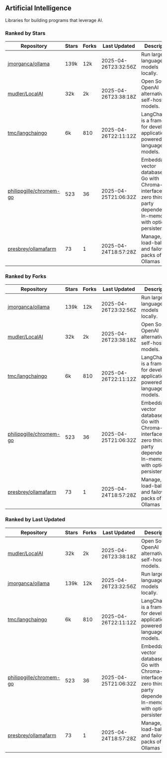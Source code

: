 ## Artificial Intelligence

Libraries for building programs that leverage AI.

### Ranked by Stars

| Repository | Stars | Forks | Last Updated | Description | 
|------------|-------|-------|--------------|-------------|
| [jmorganca/ollama](https://github.com/jmorganca/ollama) | 139k | 12k | 2025-04-26T23:32:56Z |  Run large language models locally. |
| [mudler/LocalAI](https://github.com/mudler/LocalAI) | 32k | 2k | 2025-04-26T23:38:18Z |  Open Source OpenAI alternative, self-host AI models. |
| [tmc/langchaingo](https://github.com/tmc/langchaingo) | 6k | 810 | 2025-04-26T22:11:12Z |  LangChainGo is a framework for developing applications powered by language models. |
| [philippgille/chromem-go](https://github.com/philippgille/chromem-go) | 523 | 36 | 2025-04-25T21:06:32Z |  Embeddable vector database for Go with Chroma-like interface and zero third-party dependencies. In-memory with optional persistence. |
| [presbrey/ollamafarm](https://github.com/presbrey/ollamafarm) | 73 | 1 | 2025-04-24T18:57:28Z |  Manage, load-balance, and failover packs of Ollamas |

### Ranked by Forks

| Repository | Stars | Forks | Last Updated | Description | 
|------------|-------|-------|--------------|-------------|
| [jmorganca/ollama](https://github.com/jmorganca/ollama) | 139k | 12k | 2025-04-26T23:32:56Z |  Run large language models locally. |
| [mudler/LocalAI](https://github.com/mudler/LocalAI) | 32k | 2k | 2025-04-26T23:38:18Z |  Open Source OpenAI alternative, self-host AI models. |
| [tmc/langchaingo](https://github.com/tmc/langchaingo) | 6k | 810 | 2025-04-26T22:11:12Z |  LangChainGo is a framework for developing applications powered by language models. |
| [philippgille/chromem-go](https://github.com/philippgille/chromem-go) | 523 | 36 | 2025-04-25T21:06:32Z |  Embeddable vector database for Go with Chroma-like interface and zero third-party dependencies. In-memory with optional persistence. |
| [presbrey/ollamafarm](https://github.com/presbrey/ollamafarm) | 73 | 1 | 2025-04-24T18:57:28Z |  Manage, load-balance, and failover packs of Ollamas |

### Ranked by Last Updated

| Repository | Stars | Forks | Last Updated | Description | 
|------------|-------|-------|--------------|-------------|
| [mudler/LocalAI](https://github.com/mudler/LocalAI) | 32k | 2k | 2025-04-26T23:38:18Z |  Open Source OpenAI alternative, self-host AI models. |
| [jmorganca/ollama](https://github.com/jmorganca/ollama) | 139k | 12k | 2025-04-26T23:32:56Z |  Run large language models locally. |
| [tmc/langchaingo](https://github.com/tmc/langchaingo) | 6k | 810 | 2025-04-26T22:11:12Z |  LangChainGo is a framework for developing applications powered by language models. |
| [philippgille/chromem-go](https://github.com/philippgille/chromem-go) | 523 | 36 | 2025-04-25T21:06:32Z |  Embeddable vector database for Go with Chroma-like interface and zero third-party dependencies. In-memory with optional persistence. |
| [presbrey/ollamafarm](https://github.com/presbrey/ollamafarm) | 73 | 1 | 2025-04-24T18:57:28Z |  Manage, load-balance, and failover packs of Ollamas |

